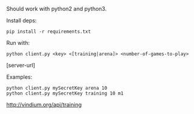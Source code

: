 Should work with python2 and python3.

Install deps:

    pip install -r requirements.txt

Run with:

    python client.py <key> <[training|arena]> <number-of-games-to-play> 
<map> [server-url]

Examples:

    python client.py mySecretKey arena 10
    python client.py mySecretKey training 10 m1 
http://vindium.org/api/training
